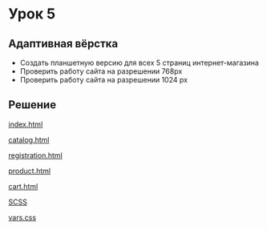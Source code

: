 # Урок 5

## Адаптивная вёрстка

- Создать планшетную версию для всех 5 страниц интернет-магазина
- Проверить работу сайта на разрешении 768px
- Проверить работу сайта на разрешении 1024 px

## Решение

[index.html](index.html)

[catalog.html](catalog.html)

[registration.html](registration.html)

[product.html](product.html)

[cart.html](cart.html)

[SCSS](style.scss)

[vars.css](_vars.scss)